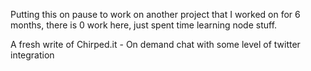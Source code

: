 Putting this on pause to work on another project that I worked on for 6 months, there is 0 work here, just spent time learning node stuff.

A fresh write of Chirped.it - On demand chat with some level of twitter integration